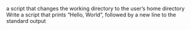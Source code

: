 a script that changes the working directory to the user’s home directory
Write a script that prints “Hello, World”, followed by a new line to the standard output
